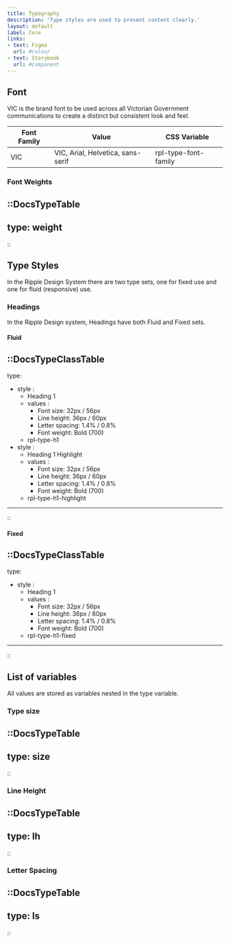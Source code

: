 ```yaml
---
title: Typography
description: 'Type styles are used to present content clearly.'
layout: default
label: Core
links:
- text: Figma
  url: #colour
- text: Storybook
  url: #component
---
```


## Font

VIC is the brand font to be used across all Victorian Government communications to create a distinct but consistent look and feel.

| Font Family | Value                             | CSS Variable         |
|-------------|-----------------------------------|----------------------|
| VIC         | VIC, Arial, Helvetica, sans-serif | rpl-type-font-family |

### Font Weights

::DocsTypeTable
---
type: weight
---
::

## Type Styles

In the Ripple Design System there are two type sets, one for fixed use and one for fluid (responsive) use.

### Headings

In the Ripple Design system, Headings have both Fluid and Fixed sets.

#### Fluid

::DocsTypeClassTable
---
type:
  - style :
    - Heading 1
    - values :
      - Font size: 32px / 56px 
      - Line height: 36px / 60px 
      - Letter spacing: 1.4% / 0.8% 
      - Font weight: Bold (700)
    - rpl-type-h1
  - style :
    - Heading 1 Highlight
    - values :
      - Font size: 32px / 56px
      - Line height: 36px / 60px
      - Letter spacing: 1.4% / 0.8%
      - Font weight: Bold (700)
    - rpl-type-h1-highlight
---
::

#### Fixed

::DocsTypeClassTable
---
type:
- style :
  - Heading 1
  - values :
    - Font size: 32px / 56px
    - Line height: 36px / 60px
    - Letter spacing: 1.4% / 0.8%
    - Font weight: Bold (700)
  - rpl-type-h1-fixed
---
::

## List of variables

All values are stored as variables nested in the type variable. 

### Type size

::DocsTypeTable
---
type: size
---
::

### Line Height

::DocsTypeTable
---
type: lh
---
::

### Letter Spacing

::DocsTypeTable
---
type: ls
---
::

